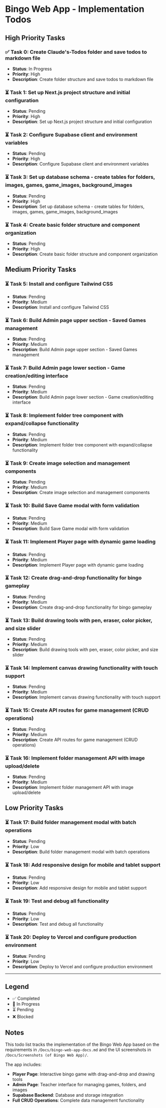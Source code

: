 # Bingo Web App - Implementation Todos

## High Priority Tasks

### ✅ Task 0: Create Claude's-Todos folder and save todos to markdown file
- **Status**: In Progress
- **Priority**: High
- **Description**: Create folder structure and save todos to markdown file

### ⏳ Task 1: Set up Next.js project structure and initial configuration
- **Status**: Pending
- **Priority**: High
- **Description**: Set up Next.js project structure and initial configuration

### ⏳ Task 2: Configure Supabase client and environment variables
- **Status**: Pending
- **Priority**: High
- **Description**: Configure Supabase client and environment variables

### ⏳ Task 3: Set up database schema - create tables for folders, images, games, game_images, background_images
- **Status**: Pending
- **Priority**: High
- **Description**: Set up database schema - create tables for folders, images, games, game_images, background_images

### ⏳ Task 4: Create basic folder structure and component organization
- **Status**: Pending
- **Priority**: High
- **Description**: Create basic folder structure and component organization

## Medium Priority Tasks

### ⏳ Task 5: Install and configure Tailwind CSS
- **Status**: Pending
- **Priority**: Medium
- **Description**: Install and configure Tailwind CSS

### ⏳ Task 6: Build Admin page upper section - Saved Games management
- **Status**: Pending
- **Priority**: Medium
- **Description**: Build Admin page upper section - Saved Games management

### ⏳ Task 7: Build Admin page lower section - Game creation/editing interface
- **Status**: Pending
- **Priority**: Medium
- **Description**: Build Admin page lower section - Game creation/editing interface

### ⏳ Task 8: Implement folder tree component with expand/collapse functionality
- **Status**: Pending
- **Priority**: Medium
- **Description**: Implement folder tree component with expand/collapse functionality

### ⏳ Task 9: Create image selection and management components
- **Status**: Pending
- **Priority**: Medium
- **Description**: Create image selection and management components

### ⏳ Task 10: Build Save Game modal with form validation
- **Status**: Pending
- **Priority**: Medium
- **Description**: Build Save Game modal with form validation

### ⏳ Task 11: Implement Player page with dynamic game loading
- **Status**: Pending
- **Priority**: Medium
- **Description**: Implement Player page with dynamic game loading

### ⏳ Task 12: Create drag-and-drop functionality for bingo gameplay
- **Status**: Pending
- **Priority**: Medium
- **Description**: Create drag-and-drop functionality for bingo gameplay

### ⏳ Task 13: Build drawing tools with pen, eraser, color picker, and size slider
- **Status**: Pending
- **Priority**: Medium
- **Description**: Build drawing tools with pen, eraser, color picker, and size slider

### ⏳ Task 14: Implement canvas drawing functionality with touch support
- **Status**: Pending
- **Priority**: Medium
- **Description**: Implement canvas drawing functionality with touch support

### ⏳ Task 15: Create API routes for game management (CRUD operations)
- **Status**: Pending
- **Priority**: Medium
- **Description**: Create API routes for game management (CRUD operations)

### ⏳ Task 16: Implement folder management API with image upload/delete
- **Status**: Pending
- **Priority**: Medium
- **Description**: Implement folder management API with image upload/delete

## Low Priority Tasks

### ⏳ Task 17: Build folder management modal with batch operations
- **Status**: Pending
- **Priority**: Low
- **Description**: Build folder management modal with batch operations

### ⏳ Task 18: Add responsive design for mobile and tablet support
- **Status**: Pending
- **Priority**: Low
- **Description**: Add responsive design for mobile and tablet support

### ⏳ Task 19: Test and debug all functionality
- **Status**: Pending
- **Priority**: Low
- **Description**: Test and debug all functionality

### ⏳ Task 20: Deploy to Vercel and configure production environment
- **Status**: Pending
- **Priority**: Low
- **Description**: Deploy to Vercel and configure production environment

---

## Legend
- ✅ Completed
- 🔄 In Progress  
- ⏳ Pending
- ❌ Blocked

## Notes
This todo list tracks the implementation of the Bingo Web App based on the requirements in `/Docs/bingo-web-app-docs.md` and the UI screenshots in `/Docs/Screenshots (of Bingo Web App)/`.

The app includes:
- **Player Page**: Interactive bingo game with drag-and-drop and drawing tools
- **Admin Page**: Teacher interface for managing games, folders, and images
- **Supabase Backend**: Database and storage integration
- **Full CRUD Operations**: Complete data management functionality